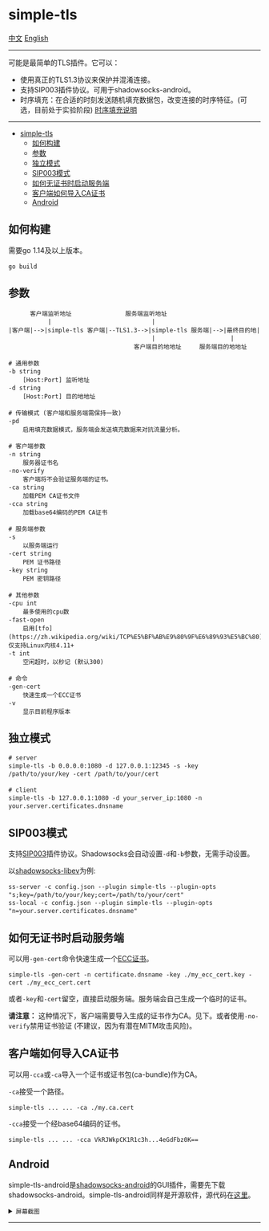 # simple-tls

[中文](README_zh.md) [English](README.md)

---

可能是最简单的TLS插件。它可以：

- 使用真正的TLS1.3协议来保护并混淆连接。
- 支持SIP003插件协议。可用于shadowsocks-android。
- 时序填充：在合适的时刻发送随机填充数据包，改变连接的时序特征。(可选，目前处于实验阶段) [时序填充说明](https://github.com/IrineSistiana/simple-tls/wiki/%E6%97%B6%E5%BA%8F%E5%A1%AB%E5%85%85(pd)%E6%A8%A1%E5%BC%8F)

---

- [simple-tls](#simple-tls)
  - [如何构建](#如何构建)
  - [参数](#参数)
  - [独立模式](#独立模式)
  - [SIP003模式](#sip003模式)
  - [如何无证书时启动服务端](#如何无证书时启动服务端)
  - [客户端如何导入CA证书](#客户端如何导入ca证书)
  - [Android](#android)

## 如何构建

需要go 1.14及以上版本。

    go build

## 参数

          客户端监听地址               服务端监听地址
               |                            |
    |客户端|-->|simple-tls 客户端|--TLS1.3-->|simple-tls 服务端|-->|最终目的地|
                                            |                     |   
                                       客户端目的地地址     服务端目的地地址  

    # 通用参数
    -b string
        [Host:Port] 监听地址
    -d string
        [Host:Port] 目的地地址

    # 传输模式 (客户端和服务端需保持一致)
    -pd
        启用填充数据模式，服务端会发送填充数据来对抗流量分析。

    # 客户端参数
    -n string
        服务器证书名
    -no-verify
        客户端将不会验证服务端的证书。
    -ca string
        加载PEM CA证书文件
    -cca string
        加载base64编码的PEM CA证书

    # 服务端参数
    -s    
        以服务端运行
    -cert string
        PEM 证书路径
    -key string
        PEM 密钥路径

    # 其他参数
    -cpu int
        最多使用的cpu数
    -fast-open
        启用[tfo](https://zh.wikipedia.org/wiki/TCP%E5%BF%AB%E9%80%9F%E6%89%93%E5%BC%80)，仅支持Linux内核4.11+
    -t int
        空闲超时，以秒记 (默认300)

    # 命令
    -gen-cert
        快速生成一个ECC证书
    -v
        显示目前程序版本

## 独立模式

    # server
    simple-tls -b 0.0.0.0:1080 -d 127.0.0.1:12345 -s -key /path/to/your/key -cert /path/to/your/cert

    # client
    simple-tls -b 127.0.0.1:1080 -d your_server_ip:1080 -n your.server.certificates.dnsname

## SIP003模式

支持[SIP003](https://shadowsocks.org/en/wiki/Plugin.html)插件协议。Shadowsocks会自动设置`-d`和`-b`参数，无需手动设置。

以[shadowsocks-libev](https://github.com/shadowsocks/shadowsocks-libev)为例:

    ss-server -c config.json --plugin simple-tls --plugin-opts "s;key=/path/to/your/key;cert=/path/to/your/cert"
    ss-local -c config.json --plugin simple-tls --plugin-opts "n=your.server.certificates.dnsname"

## 如何无证书时启动服务端

可以用`-gen-cert`命令快速生成一个[ECC证书](https://zhuanlan.zhihu.com/p/57710573)。

    simple-tls -gen-cert -n certificate.dnsname -key ./my_ecc_cert.key -cert ./my_ecc_cert.cert

或者`-key`和`-cert`留空，直接启动服务端。服务端会自己生成一个临时的证书。

**请注意：** 这种情况下，客户端需要导入生成的证书作为CA。见下。或者使用`-no-verify`禁用证书验证 (不建议，因为有潜在MITM攻击风险)。

## 客户端如何导入CA证书

可以用`-cca`或`-ca`导入一个证书或证书包(ca-bundle)作为CA。

`-ca`接受一个路径。

    simple-tls ... ... -ca ./my.ca.cert

`-cca`接受一个经base64编码的证书。

    simple-tls ... ... -cca VkRJWkpCK1R1c3h...4eGdFbz0K==

## Android

simple-tls-android是[shadowsocks-android](https://github.com/shadowsocks/shadowsocks-android)的GUI插件，需要先下载shadowsocks-android。simple-tls-android同样是开源软件，源代码在[这里](https://github.com/IrineSistiana/simple-tls-android)。

<details><summary><code>屏幕截图</code></summary>

![avatar](/assets/simple-tls-android-screenshot.jpg)

</details>

---
